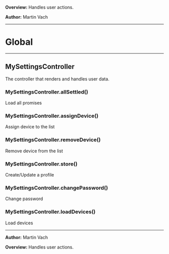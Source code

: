 **Overview:** Handles user actions.



**Author:** Martin Vach




* * *

# Global





* * *

## MySettingsController
The controller that renders and handles user data.

### MySettingsController.allSettled() 

Load all promises


### MySettingsController.assignDevice() 

Assign device to the list


### MySettingsController.removeDevice() 

Remove device from the list


### MySettingsController.store() 

Create/Update a profile


### MySettingsController.changePassword() 

Change password


### MySettingsController.loadDevices() 

Load devices




* * *



**Author:** Martin Vach



**Overview:** Handles user actions.


